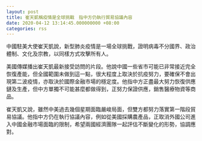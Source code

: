 ```yaml
---
layout: post
title: 崔天凱稱疫情是全球挑戰　指中方仍執行貿易協議內容
date: 2020-04-12 13:14:45.000000000 +08:00
categories: rss
---
```


中國駐美大使崔天凱說，新型肺炎疫情是一場全球挑戰，證明病毒不分國界、政治體制、文化及宗教，以同樣方式攻擊所有人。

美國傳媒播出崔天凱最新接受訪問的片段。他說中國一些省市可能已非常接近完全恢復產能，但全國範圍未做到這一點，很大程度上取決於抗疫努力，要確保不會出現第二波疫情，亦取決於國際金融市場的穩定度。他指中方正盡最大努力恢復供應鏈及生產，但中方單獨不可能甚麼都做得到，正努力保證供應，銷售醫療物資等商品。

崔天凱又說，雖然中美過去幾個星期面臨嚴峻局面，但雙方都努力落實第一階段貿易協議。他指中方仍在執行協議內容，例如從美國採購農產品，正取消外國公司進入中國金融市場面臨的限制，希望兩國經濟團隊一起評估不斷變化的形勢，協調應對。
